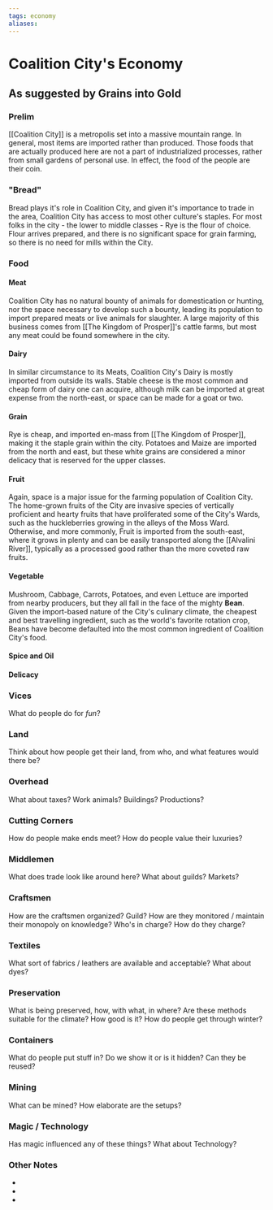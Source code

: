 ```yaml
---
tags: economy
aliases:
---
```


# Coalition City's Economy
## As suggested by Grains into Gold
### Prelim
[[Coalition City]] is a metropolis set into a massive mountain range. In general, most items are imported rather than produced. Those foods that are actually produced here are not a part of industrialized processes, rather from small gardens of personal use. In effect, the food of the people are their coin.

### "Bread"
Bread plays it's role in Coalition City, and given it's importance to trade in the area, Coalition City has access to most other culture's staples. For most folks in the city - the lower to middle classes - Rye is the flour of choice. Flour arrives prepared, and there is no significant space for grain farming, so there is no need for mills within the City.

### Food
#### Meat
Coalition City has no natural bounty of animals for domestication or hunting, nor the space necessary to develop such a bounty, leading its population to import prepared meats or live animals for slaughter. A large majority of this business comes from [[The Kingdom of Prosper]]'s cattle farms, but most any meat could be found somewhere in the city.

#### Dairy
In similar circumstance to its Meats, Coalition City's Dairy is mostly imported from outside its walls. Stable cheese is the most common and cheap form of dairy one can acquire, although milk can be imported at great expense from the north-east, or space can be made for a goat or two.

#### Grain
Rye is cheap, and imported en-mass from [[The Kingdom of Prosper]], making it the staple grain within the city. Potatoes and Maize are imported from the north and east, but these white grains are considered a minor delicacy that is reserved for the upper classes.

#### Fruit
Again, space is a major issue for the farming population of Coalition City. The home-grown fruits of the City are invasive species of vertically proficient and hearty fruits that have proliferated some of the City's Wards, such as the huckleberries growing in the alleys of the Moss Ward. Otherwise, and more commonly, Fruit is imported from the south-east, where it grows in plenty and can be easily transported along the [[Alvalini River]], typically as a processed good rather than the more coveted raw fruits.

#### Vegetable
Mushroom, Cabbage, Carrots, Potatoes, and even Lettuce are imported from nearby producers, but they all fall in the face of the mighty **Bean**. Given the import-based nature of the City's culinary climate, the cheapest and best travelling ingredient, such as the world's favorite rotation crop, Beans have become defaulted into the most common ingredient of Coalition City's food.

#### Spice and Oil


#### Delicacy

### Vices
What do people do for *fun*?

### Land
Think about how people get their land, from who, and what features would there be?

### Overhead
What about taxes? Work animals? Buildings? Productions?

### Cutting Corners
How do people make ends meet? How do people value their luxuries?

### Middlemen
What does trade look like around here? What about guilds? Markets?

### Craftsmen
How are the craftsmen organized? Guild? How are they monitored / maintain their monopoly on knowledge? Who's in charge? How do they charge?

### Textiles
What sort of fabrics / leathers are available and acceptable? What about dyes?

### Preservation
What is being preserved, how, with what, in where? Are these methods suitable for the climate? How good is it? How do people get through winter? 

### Containers
What do people put stuff in? Do we show it or is it hidden? Can they be reused?

### Mining
What can be mined? How elaborate are the setups?

### Magic / Technology
Has magic influenced any of these things? What about Technology?

### Other Notes
- 
- 
- 
